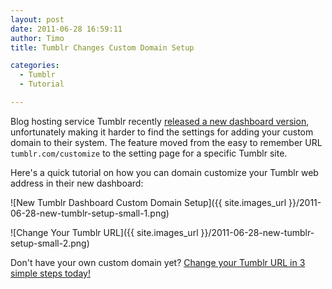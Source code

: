 ```yaml
---
layout: post
date: 2011-06-28 16:59:11
author: Timo
title: Tumblr Changes Custom Domain Setup

categories:
  - Tumblr
  - Tutorial

---
```


Blog hosting service Tumblr recently [released a new dashboard version](http://staff.tumblr.com/post/6390139071/upgrading-messages), unfortunately making it harder to find the settings for adding your custom domain to their system. The feature moved from the easy to remember URL `tumblr.com/customize` to the setting page for a specific Tumblr site.

Here's a quick tutorial on how you can domain customize your Tumblr web address in their new dashboard:

![New Tumblr Dashboard Custom Domain Setup]({{ site.images_url }}/2011-06-28-new-tumblr-setup-small-1.png)

![Change Your Tumblr URL]({{ site.images_url }}/2011-06-28-new-tumblr-setup-small-2.png)

Don't have your own custom domain yet? [Change your Tumblr URL in 3 simple steps today!](https://iwantmyname.com/features/applications/custom-domain-apps/blogs/tumblr-tumblelog-easy-blog-with-own-url)
